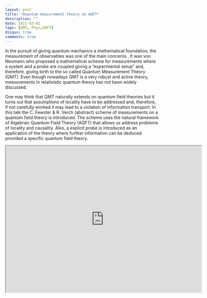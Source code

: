 ```yaml
---
layout: post
title: "Quantum measurement theory on AQFT"
description: ""
date: 2021-03-01
tags: [QMT, Phys,AQFT]
disqus: true
comments: true
---
```



In the pursuit of giving quantum mechanics a mathematical foundation, the measurement of observables was one of the main concerns . It was von Neumann who proposed a mathematical scheme for measurements where a system and a probe are coupled giving a “experimental setup” and, therefore, giving birth to the so called Quantum Measurement Theory (QMT). <!--more--> Even though nowadays QMT is a very robust and active theory, measurements in relativistic quantum theory has not been widely discussed.

 One may think that QMT naturally extends on quantum field theories but it turns out that assumptions of locality have to be addressed and, therefore, if not carefully worked it may lead to a violation of information transport. In this talk the C. Fewster & R. Verch (abstract) scheme of measurements on a quantum field theory is introduced. The scheme uses the natural framework of Algebraic Quantum Field Theory (AQFT) that allows us address problems of locality and causality. Also, a explicit probe is introduced as an application of the theory where further information can be deduced provided a specific quantum field theory.


<div style="margin:0 auto;text-align:center">

<iframe src="https://drive.google.com/file/d/1GPJ-G3WPZjUBkOyqoKiMaXZX5YJprOep/preview" width="640" height="480" allow="autoplay"></iframe>
</div>
